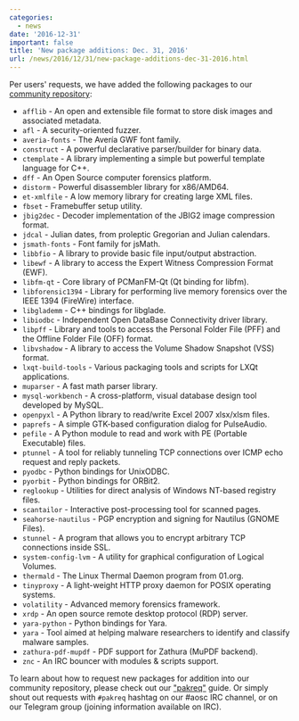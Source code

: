 ```yaml
---
categories:
  - news
date: '2016-12-31'
important: false
title: 'New package additions: Dec. 31, 2016'
url: /news/2016/12/31/new-package-additions-dec-31-2016.html
---
```



Per users' requests, we have added the following packages to our [community repository](https://repo.aosc.io/):

- `afflib` - An open and extensible file format to store disk images and associated metadata.
- `afl` - A security-oriented fuzzer.
- `averia-fonts` - The Avería GWF font family.
- `construct` - A powerful declarative parser/builder for binary data.
- `ctemplate` - A library implementing a simple but powerful template language for C++.
- `dff` - An Open Source computer forensics platform.
- `distorm` - Powerful disassembler library for x86/AMD64.
- `et-xmlfile` - A low memory library for creating large XML files.
- `fbset` - Framebuffer setup utility.
- `jbig2dec` - Decoder implementation of the JBIG2 image compression format.
- `jdcal` - Julian dates, from proleptic Gregorian and Julian calendars.
- `jsmath-fonts` - Font family for jsMath.
- `libbfio` - A library to provide basic file input/output abstraction.
- `libewf` - A library to access the Expert Witness Compression Format (EWF).
- `libfm-qt` - Core library of PCManFM-Qt (Qt binding for libfm).
- `libforensic1394` - Library for performing live memory forensics over the IEEE 1394 (FireWire) interface.
- `libglademm` - C++ bindings for libglade.
- `libiodbc` - Independent Open DataBase Connectivity driver library.
- `libpff` - Library and tools to access the Personal Folder File (PFF) and the Offline Folder File (OFF) format.
- `libvshadow` - A library to access the Volume Shadow Snapshot (VSS) format.
- `lxqt-build-tools` - Various packaging tools and scripts for LXQt applications.
- `muparser` - A fast math parser library.
- `mysql-workbench` - A cross-platform, visual database design tool developed by MySQL.
- `openpyxl` - A Python library to read/write Excel 2007 xlsx/xlsm files.
- `paprefs` - A simple GTK-based configuration dialog for PulseAudio.
- `pefile` - A Python module to read and work with PE (Portable Executable) files.
- `ptunnel` - A tool for reliably tunneling TCP connections over ICMP echo request and reply packets.
- `pyodbc` - Python bindings for UnixODBC.
- `pyorbit` - Python bindings for ORBit2.
- `reglookup` - Utilities for direct analysis of Windows NT-based registry files.
- `scantailor` - Interactive post-processing tool for scanned pages.
- `seahorse-nautilus` - PGP encryption and signing for Nautilus (GNOME Files).
- `stunnel` - A program that allows you to encrypt arbitrary TCP connections inside SSL.
- `system-config-lvm` - A utility for graphical configuration of Logical Volumes.
- `thermald` - The Linux Thermal Daemon program from 01.org.
- `tinyproxy` - A light-weight HTTP proxy daemon for POSIX operating systems.
- `volatility` - Advanced memory forensics framework.
- `xrdp` - An open source remote desktop protocol (RDP) server.
- `yara-python` - Python bindings for Yara.
- `yara` - Tool aimed at helping malware researchers to identify and classify malware samples.
- `zathura-pdf-mupdf` - PDF support for Zathura (MuPDF backend).
- `znc` - An IRC bouncer with modules & scripts support.

To learn about how to request new packages for addition into our community repository, please check out our ["pakreq"](https://github.com/AOSC-Dev/aosc-os-abbs/blob/staging/CONTRIBUTING.md#hey-i-need-a-new-package) guide. Or simply shout out requests with `#pakreq` hashtag on our #aosc IRC channel, or on our Telegram group (joining information available on IRC).